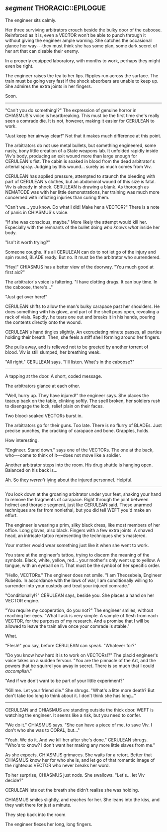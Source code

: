 ## *segment* THORACIC::EPILOGUE

The engineer sits calmly.

Her three surviving arbitrators crouch beside the bulky door of the caboose. Reinforced as it is, even a VECTOR won't be able to punch through it without giving the engineer ample warning. She catches the occasional glance her way---they must think she has some plan, some dark secret of her art that can disable their enemy.

In a properly equipped laboratory, with months to work, perhaps they might even be right.

The engineer raises the tea to her lips. Ripples run across the surface. The train must be going very fast if the shock absorbers are unable to keep up. She admires the extra joints in her fingers.

Soon.

---

"Can't you do something!?" The expression of genuine horror in CHIASMUS's voice is heartbreaking. This must be the first time she's really seen a comrade die. It is not, however, making it easier for CERULEAN to work.

"Just keep her airway clear!" Not that it makes much difference at this point.

The arbitrators do not use metal bullets, but something engineered, some nasty, bony little creation of a State weapons lab. It unfolded rapidly inside Viv's body, producing an exit wound more than large enough for CERULEAN's fist. The cabin is soaked in blood from the dead arbitrator's arterial spray. Judging by this wound... surely as much comes from Viv.

CERULEAN has applied pressure, attempted to staunch the bleeding with part of CERULEAN's clothes, but an abdominal wound of this size is fatal. Viv is already in shock. CERULEAN is drawing a blank. As thorough as NEMATODE was with her little demonstrations, her training was much more concerned with inflicting injuries than curing them.

"Can't we... you know. Do what I did! Make her a VECTOR?" There is a note of panic in CHIASMUS's voice.

"If she was conscious, maybe." More likely the attempt would kill her. Especially with the remnants of the bullet doing *who knows what* inside her body.

"Isn't it worth trying?"

Someone coughs. It's all CERULEAN can do to not let go of the injury and spin round, BLADE ready. But no. It must be the arbitrator who surrendered.

"Hey!" CHIASMUS has a better view of the doorway. "You much good at first aid?"

The arbitrator's voice is faltering. "I have clotting drugs. It can buy time. In the caboose, there's..."

"Just get over here!"

CERULEAN shifts to allow the man's bulky carapace past her shoulders. He does something with his glove, and part of the shell pops open, revealing a rack of vials. Rapidly, he tears one out and breaks it in his hands, pouring the contents directly onto the wound.

CERULEAN's hand tingles slightly. An excruciating minute passes, all parties holding their breath. Then, she feels a stiff shell forming around her fingers.

She pulls away, and is relieved not to be greeted by another torrent of blood. Viv is still slumped, her breathing weak.

"All right." CERULEAN says. "I'll listen. What's in the caboose?"

---

A tapping at the door. A short, coded message.

The arbitrators glance at each other.

"Well, hurry up. They have injured!" the engineer says. She places the teacup back on the table, clinking softly. The spell broken, her soldiers rush to disengage the lock, relief plain on their faces.

Two blood-soaked VECTORs burst in.

The arbitrators go for their guns. Too late. There is no flurry of BLADEs. Just precise punches, the cracking of carapace and bone. Grapples, holds.

How interesting.

"Engineer. Stand down." says one of the VECTORs. The one at the back, who---come to think of it---does not move like a soldier.

Another arbitrator steps into the room. His drug shuttle is hanging open. Balanced on his back is...

Ah. So they *weren't* lying about the injured personnel. Helpful.

---

You look down at the groaning arbitrator under your feet, shaking your hand to remove the fragments of carapace. Right through the joint between helmet and thoracic segment, just like CERULEAN said. These unarmed techniques are far from nonlethal, but you did tell WEFT you'd make an effort.

The engineer is wearing a prim, silky black dress, like most members of her office. Long gloves, also black. Fingers with a few extra joints. A shaved head, an intricate tattoo representing the techniques she's mastered.

Your mother would wear something just like it when she went to work.

You stare at the engineer's tattoo, trying to discern the meaning of the symbols. Black, white, yellow, red... your mother's only went up to yellow. A tongue, with an eyeball on it. That must be the symbol of her specific order.

"Hello, VECTORs." The engineer does not smile. "I am Theosebeia, Engineer Rubedo. In accordance with the laws of war, I am conditionally willing to surrender into your custody and treat your injured comrade."

"Conditionally!?" CERULEAN says, beside you. She places a hand on her VECTOR engine.

"You require my cooperation, do you not?" The engineer smiles, without reaching her eyes. "What I ask is very simple. A sample of flesh from each VECTOR, for the purposes of my research. And a promise that I will be allowed to leave the train alive once your comrade is stable."

What.

"Flesh!" you say, before CERULEAN can speak. "Whatever for?"

"Do you know how hard it is to work on VECTORs!?" The placid engineer's voice takes on a sudden fervour. "You are the pinnacle of the Art, and the powers that be squirrel you away in secret. There is so much that I could *accomplish*."

"And if we don't want to be part of your little experiment?"

"Kill me. Let your friend die." She shrugs. "What's a litte more death? But don't take too long to think about it. I don't think she has long..."

---

CERULEAN and CHIASMUS are standing outside the thick door. WEFT is watching the engineer. It seems like a risk, but you need to confer.

"We do it." CHIASMUS says. "She can have a piece of me, to save Viv. I don't who she was to CORAL, but..."

"Yeah. We do it. And we kill her after she's done." CERULEAN shrugs. "Who's to know? I don't want her making any more little slaves from me."

As she expects, CHIASMUS grimaces. She waits for a retort. Better that CHIASMUS know her for who she is, and let go of that romantic image of the righteous VECTOR who never breaks her word.

To her surprise, CHIASMUS just nods. She swallows. "Let's... let Viv decide?"

CERULEAN lets out the breath she didn't realise she was holding.

CHIASMUS smiles slightly, and reaches for her. She leans into the kiss, and they wait there for just a minute.

They step back into the room.

The engineer flexes her long, long fingers.
